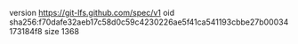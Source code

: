 version https://git-lfs.github.com/spec/v1
oid sha256:f70dafe32aeb17c58d0c59c4230226ae5f41ca541193cbbe27b00034173184f8
size 1368
